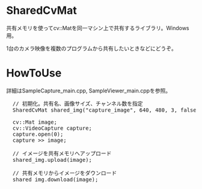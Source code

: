 SharedCvMat
===========

共有メモリを使ってcv::Matを同一マシン上で共有するライブラリ。Windows用。

1台のカメラ映像を複数のプログラムから共有したいときなどにどうぞ。

HowToUse
===========
詳細はSampleCapture_main.cpp, SampleViewer_main.cppを参照。

<pre>
  // 初期化。共有名、画像サイズ、チャンネル数を指定
  SharedCvMat shared_img("capture_image", 640, 480, 3, false);
  
  cv::Mat image;
  cv::VideoCapture capture;
  capture.open(0);
  capture >> image;
  
  // イメージを共有メモリへアップロード
  shared_img.upload(image);
  
  // 共有メモリからイメージをダウンロード
  shared_img.download(image);
</pre>

